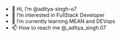 - 👋 Hi, I’m @aditya-singh-o7
- 👀 I’m interested in FullStack Developer
- 🌱 I’m currently learning MEAN and DEVops
- 📫 How to reach me @_aditya_singh.07

<!---
aditya-singh-o7/aditya-singh-o7 is a ✨ special ✨ repository because its `README.md` (this file) appears on your GitHub profile.
You can click the Preview link to take a look at your changes.
--->
